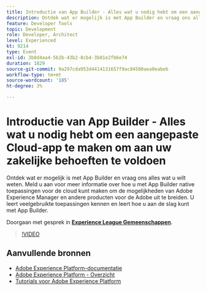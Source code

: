 ```yaml
---
title: Introductie van App Builder - Alles wat u nodig hebt om een aangepaste Cloud-app te maken om aan uw zakelijke behoeften te voldoen
description: Ontdek wat er mogelijk is met App Builder en vraag ons alles wat u wilt weten. Meld u aan voor meer informatie over hoe u met App Builder native toepassingen voor de cloud kunt maken om de mogelijkheden van Adobe Experience Manager en andere producten voor de Adobe uit te breiden. U leert veelgebruikte toepassingen kennen en leert hoe u aan de slag kunt met App Builder.
feature: Developer Tools
topic: Development
role: Developer, Architect
level: Experienced
kt: 9214
type: Event
exl-id: 3b8d4aa4-5b2b-43b2-8cb4-3b01e2fb6e74
duration: 1829
source-git-commit: 9a297cda953d4414131657f9ac84580aea0eabeb
workflow-type: tm+mt
source-wordcount: '185'
ht-degree: 3%

---
```


# Introductie van App Builder - Alles wat u nodig hebt om een aangepaste Cloud-app te maken om aan uw zakelijke behoeften te voldoen

Ontdek wat er mogelijk is met App Builder en vraag ons alles wat u wilt weten. Meld u aan voor meer informatie over hoe u met App Builder native toepassingen voor de cloud kunt maken om de mogelijkheden van Adobe Experience Manager en andere producten voor de Adobe uit te breiden. U leert veelgebruikte toepassingen kennen en leert hoe u aan de slag kunt met App Builder.

Doorgaan met gesprek in **[Experience League Gemeenschappen](https://adobe.ly/3AYeJlv)**.

>[!VIDEO](https://video.tv.adobe.com/v/337767/?quality=12&learn=on&hidetitle=true)

## Aanvullende bronnen

- [Adobe Experience Platform-documentatie](https://experienceleague.adobe.com/docs/experience-platform.html)
- [Adobe Experience Platform - Overzicht](https://experienceleague.adobe.com/docs/experience-platform/landing/home.html)
- [Tutorials voor Adobe Experience Platform](https://experienceleague.adobe.com/docs/platform-learn/tutorials/overview.html?lang=nl)

